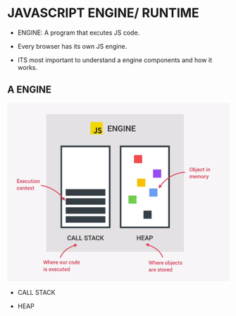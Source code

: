 # JAVASCRIPT ENGINE/ RUNTIME

- ENGINE: A program that excutes JS code.

- Every browser has its own JS engine.

- ITS most important to understand a engine components and how it works.

## A ENGINE

![](90.1.PNG)

- CALL STACK

- HEAP
